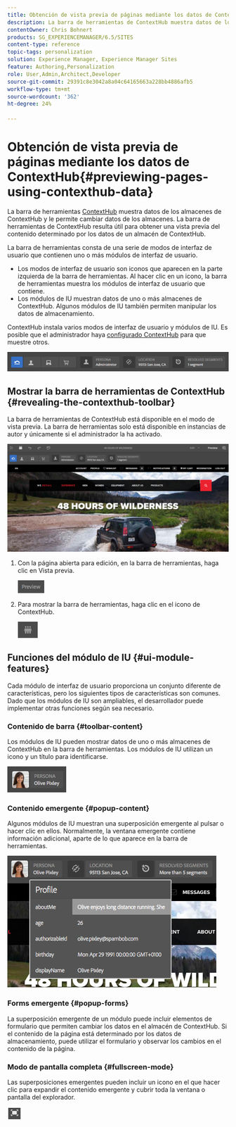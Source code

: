 ```yaml
---
title: Obtención de vista previa de páginas mediante los datos de ContextHub
description: La barra de herramientas de ContextHub muestra datos de los almacenes de ContextHub, le permite cambiar datos de los almacenes y resulta útil para obtener una vista previa del contenido
contentOwner: Chris Bohnert
products: SG_EXPERIENCEMANAGER/6.5/SITES
content-type: reference
topic-tags: personalization
solution: Experience Manager, Experience Manager Sites
feature: Authoring,Personalization
role: User,Admin,Architect,Developer
source-git-commit: 29391c8e3042a8a04c64165663a228bb4886afb5
workflow-type: tm+mt
source-wordcount: '362'
ht-degree: 24%

---
```


# Obtención de vista previa de páginas mediante los datos de ContextHub{#previewing-pages-using-contexthub-data}

La barra de herramientas [ContextHub](/help/sites-developing/contexthub.md) muestra datos de los almacenes de ContextHub y le permite cambiar datos de los almacenes. La barra de herramientas de ContextHub resulta útil para obtener una vista previa del contenido determinado por los datos de un almacén de ContextHub.

La barra de herramientas consta de una serie de modos de interfaz de usuario que contienen uno o más módulos de interfaz de usuario.

* Los modos de interfaz de usuario son iconos que aparecen en la parte izquierda de la barra de herramientas. Al hacer clic en un icono, la barra de herramientas muestra los módulos de interfaz de usuario que contiene.
* Los módulos de IU muestran datos de uno o más almacenes de ContextHub. Algunos módulos de IU también permiten manipular los datos de almacenamiento.

ContextHub instala varios modos de interfaz de usuario y módulos de IU. Es posible que el administrador haya [configurado ContextHub](/help/sites-developing/ch-configuring.md) para que muestre otros.

![screen_shot_2018-03-23at093446](assets/screen_shot_2018-03-23at093446.png)

## Mostrar la barra de herramientas de ContextHub {#revealing-the-contexthub-toolbar}

La barra de herramientas de ContextHub está disponible en el modo de vista previa. La barra de herramientas solo está disponible en instancias de autor y únicamente si el administrador la ha activado.

![screen_shot_2018-03-23at093730](assets/screen_shot_2018-03-23at093730.png)

1. Con la página abierta para edición, en la barra de herramientas, haga clic en Vista previa.

   ![chlimage_1-219](assets/chlimage_1-219.png)

1. Para mostrar la barra de herramientas, haga clic en el icono de ContextHub.

   ![ContextHub](do-not-localize/screen_shot_2018-03-23at093621.png)

## Funciones del módulo de IU {#ui-module-features}

Cada módulo de interfaz de usuario proporciona un conjunto diferente de características, pero los siguientes tipos de características son comunes. Dado que los módulos de IU son ampliables, el desarrollador puede implementar otras funciones según sea necesario.

### Contenido de barra {#toolbar-content}

Los módulos de IU pueden mostrar datos de uno o más almacenes de ContextHub en la barra de herramientas. Los módulos de IU utilizan un icono y un título para identificarse.

![screen_shot_2018-03-23at093936](assets/screen_shot_2018-03-23at093936.png)

### Contenido emergente {#popup-content}

Algunos módulos de IU muestran una superposición emergente al pulsar o hacer clic en ellos. Normalmente, la ventana emergente contiene información adicional, aparte de lo que aparece en la barra de herramientas.

![screen_shot_2018-03-23at094003](assets/screen_shot_2018-03-23at094003.png)

### Forms emergente {#popup-forms}

La superposición emergente de un módulo puede incluir elementos de formulario que permiten cambiar los datos en el almacén de ContextHub. Si el contenido de la página está determinado por los datos de almacenamiento, puede utilizar el formulario y observar los cambios en el contenido de la página.

### Modo de pantalla completa {#fullscreen-mode}

Las superposiciones emergentes pueden incluir un icono en el que hacer clic para expandir el contenido emergente y cubrir toda la ventana o pantalla del explorador.

![Pantalla completa](do-not-localize/chlimage_1-18.png)
